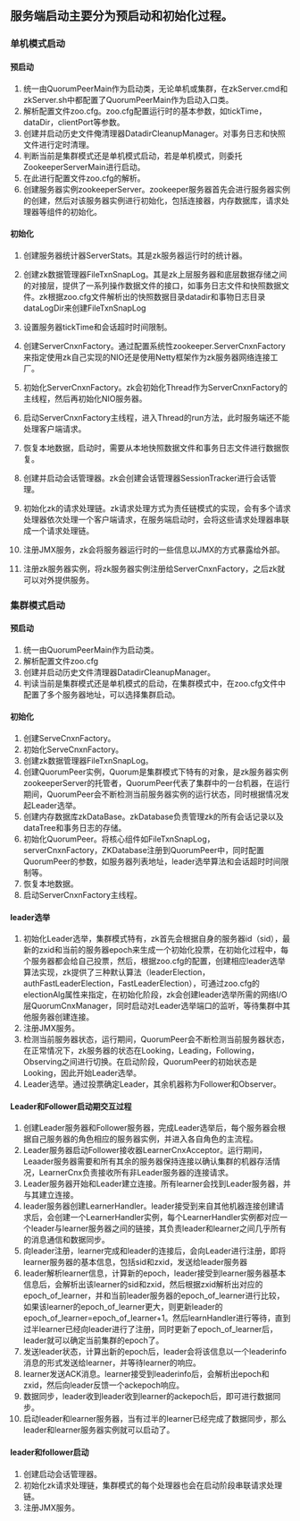 ## 服务端启动主要分为预启动和初始化过程。
### 单机模式启动
#### 预启动
1. 统一由QuorumPeerMain作为启动类，无论单机或集群，在zkServer.cmd和zkServer.sh中都配置了QuorumPeerMain作为启动入口类。
2. 解析配置文件zoo.cfg。zoo.cfg配置运行时的基本参数，如tickTime，dataDir，clientPort等参数。
3. 创建并启动历史文件俺清理器DatadirCleanupManager。对事务日志和快照文件进行定时清理。
4. 判断当前是集群模式还是单机模式启动，若是单机模式，则委托ZookeeperServerMain进行启动。
5. 在此进行配置文件zoo.cfg的解析。
6. 创建服务器实例zookeeperServer。zookeeper服务器首先会进行服务器实例的创建，然后对该服务器实例进行初始化，包括连接器，内存数据库，请求处理器等组件的初始化。

#### 初始化
1. 创建服务器统计器ServerStats。其是zk服务器运行时的统计器。
2. 创建zk数据管理器FileTxnSnapLog。其是zk上层服务器和底层数据存储之间的对接层，提供了一系列操作数据文件的接口，如事务日志文件和快照数据文件。zk根据zoo.cfg文件解析出的快照数据目录datadir和事物日志目录dataLogDir来创建FileTxnSnapLog
3. 设置服务器tickTime和会话超时时间限制。

4. 创建ServerCnxnFactory。通过配置系统性zookeeper.ServerCnxnFactory来指定使用zk自己实现的NIO还是使用Netty框架作为zk服务器网络连接工厂。
5. 初始化ServerCnxnFactory。zk会初始化Thread作为ServerCnxnFactory的主线程，然后再初始化NIO服务器。
6. 启动ServerCnxnFactory主线程，进入Thread的run方法，此时服务端还不能处理客户端请求。
7. 恢复本地数据，启动时，需要从本地快照数据文件和事务日志文件进行数据恢复。
8. 创建并启动会话管理器。zk会创建会话管理器SessionTracker进行会话管理。
9. 初始化zk的请求处理链。zk请求处理方式为责任链模式的实现，会有多个请求处理器依次处理一个客户端请求，在服务端启动时，会将这些请求处理器串联成一个请求处理链。
10. 注册JMX服务，zk会将服务器运行时的一些信息以JMX的方式暴露给外部。
11. 注册zk服务器实例，将zk服务器实例注册给ServerCnxnFactory，之后zk就可以对外提供服务。

### 集群模式启动

#### 预启动
1. 统一由QuorumPeerMain作为启动类。
2. 解析配置文件zoo.cfg
3. 创建并启动历史文件清理器DatadirCleanupManager。
4. 判读当前是集群模式还是单机模式的启动，在集群模式中，在zoo.cfg文件中配置了多个服务器地址，可以选择集群启动。

#### 初始化
1. 创建ServeCnxnFactory。
2. 初始化ServeCnxnFactory。
3. 创建zk数据管理器FileTxnSnapLog。
4. 创建QuorumPeer实例，Quorum是集群模式下特有的对象，是zk服务器实例zookeeperServer的托管者，QuorumPeer代表了集群中的一台机器，在运行期间，QuorumPeer会不断检测当前服务器实例的运行状态，同时根据情况发起Leader选举。
5. 创建内存数据库zkDataBase。zkDatabase负责管理zk的所有会话记录以及dataTree和事务日志的存储。
6. 初始化QuorumPeer。将核心组件如FileTxnSnapLog，serverCnxnFactory，ZKDatabase注册到QuorumPeer中，同时配置QuorumPeer的参数，如服务器列表地址，leader选举算法和会话超时时间限制等。
7. 恢复本地数据。
8. 启动ServerCnxnFactory主线程。

#### leader选举
1. 初始化Leader选举，集群模式特有，zk首先会根据自身的服务器id（sid），最新的zxid和当前的服务器epoch来生成一个初始化投票，在初始化过程中，每个服务器都会给自己投票，然后，根据zoo.cfg的配置，创建相应leader选举算法实现，zk提供了三种默认算法（leaderElection，authFastLeaderElection，FastLeaderElection），可通过zoo.cfg的electionAlg属性来指定，在初始化阶段，zk会创建leader选举所需的网络I/O层QuorumCnxManager，同时启动对Leader选举端口的监听，等待集群中其他服务器创建连接。
2. 注册JMX服务。
3. 检测当前服务器状态，运行期间，QuorumPeer会不断检测当前服务器状态，在正常情况下，zk服务器的状态在Looking，Leading，Following，Observing之间进行切换。在启动阶段，QuorumPeer的初始状态是Looking，因此开始Leader选举。
4. Leader选举。通过投票确定Leader，其余机器称为Follower和Observer。

#### Leader和Follower启动期交互过程
1. 创建Leader服务器和Follower服务器，完成Leader选举后，每个服务器会根据自己服务器的角色相应的服务器实例，并进入各自角色的主流程。
2. Leader服务器启动Follower接收器LearnerCnxAcceptor。运行期间，Leaader服务器需要和所有其余的服务器保持连接以确认集群的机器存活情况，LearnerCnx负责接收所有非Leader服务器的连接请求。
3. Leader服务器开始和Leader建立连接。所有learner会找到Leader服务器，并与其建立连接。
4. leader服务器创建LearnerHandler。leader接受到来自其他机器连接创建请求后，会创建一个LearnerHandler实例，每个LearnerHandler实例都对应一个leader与learner服务器之间的链接，其负责leader和learner之间几乎所有的消息通信和数据同步。
5. 向leader注册，learner完成和leader的连接后，会向Leader进行注册，即将learner服务器的基本信息，包括sid和zxid，发送给leader服务器
6. leader解析learner信息，计算新的epoch，leader接受到learner服务器基本信息后，会解析出该learner的sid和zxid，然后根据zxid解析出对应的epoch_of_learner，并和当前leader服务器的epoch_of_learner进行比较，如果该learner的epoch_of_learner更大，则更新leader的epoch_of_learner=epoch_of_learner+1。然后learnHandler进行等待，直到过半learner已经向leader进行了注册，同时更新了epoch_of_learner后，leader就可以确定当前集群的epoch了。
7. 发送leader状态，计算出新的epoch后，leader会将该信息以一个leaderinfo消息的形式发送给learner，并等待learner的响应。
8. learner发送ACK消息。learner接受到leaderinfo后，会解析出epoch和zxid，然后向leader反馈一个ackepoch响应。
9. 数据同步，leader收到leader收到learner的ackepoch后，即可进行数据同步。
10. 启动leader和learner服务器，当有过半的learner已经完成了数据同步，那么leader和learner服务器实例就可以启动了。

#### leader和follower启动
1. 创建启动会话管理器。
2. 初始化zk请求处理链，集群模式的每个处理器也会在启动阶段串联请求处理链。
3. 注册JMX服务。
